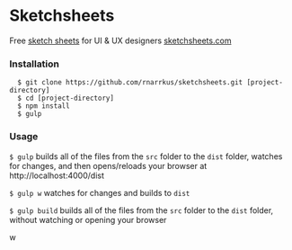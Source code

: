 Sketchsheets
============

Free [sketch sheets](http://sketchsheets.com) for UI &amp; UX designers
[sketchsheets.com](http://sketchsheets.com)

### Installation

```
  $ git clone https://github.com/rnarrkus/sketchsheets.git [project-directory]
  $ cd [project-directory]
  $ npm install
  $ gulp
```

### Usage

`$ gulp` builds all of the files from the `src` folder to the `dist` folder, watches for changes, and then opens/reloads your browser at http://localhost:4000/dist

`$ gulp w` watches for changes and builds to `dist`

`$ gulp build` builds all of the files from the `src` folder to the `dist` folder, without watching or opening your browser

w
